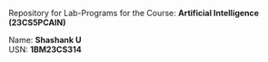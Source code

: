 Repository for Lab-Programs for the Course: **Artificial Intelligence (23CS5PCAIN)**

Name: **Shashank U**  
USN: **1BM23CS314**
